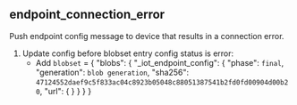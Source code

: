 
## endpoint_connection_error

Push endpoint config message to device that results in a connection error.

1. Update config before blobset entry config status is error:
    * Add `blobset` = { "blobs": { "_iot_endpoint_config": { "phase": `final`, "generation": `blob generation`, "sha256": `47124552daef9c5f833ac04c8923b05048c88051387541b2fd0fd00904d00b20`, "url": {  } } } }
